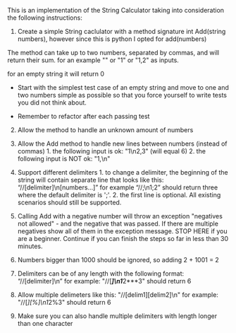 This is an implementation of the String Calculator taking into consideration the following instructions:

1. Create a simple String caclulator with a method signature
int Add(string numbers), however since this is python I opted for add(numbers)

The method can take up to two numbers, separated by commas, and will return their sum.
for an example "" or "1" or "1,2" as inputs.

for an empty string it will return 0

- Start with the simplest test case of an empty string and move to one and two numbers
simple as possible so that you force yourself to write tests you did not think about.

- Remember to refactor after each passing test

2. Allow the method to handle an unknown amount of numbers

3. Allow the Add method to handle new lines between numbers (instead of commas)
        1. the following input is ok:
        "1\n2,3" (will equal 6)
        2. the following input is NOT ok:
        "1,\n"

4. Support different delimiters
        1. to change a delimiter, the beginning of the string will contain separate line that looks like this:
        “//[delimiter]\n[numbers...]” for example “//;\n1;2” should return three where the default delimiter is ';'.
        2. the first line is optional. All existing scenarios should still be supported.

5. Calling Add with a negative number will throw an exception "negatives not allowed" - and the negative that was passed.
  If there are multiple negatives show all of them in the exception message.
  STOP HERE if you are a beginner. Continue if you can finish the steps so far in less than 30 minutes.

6. Numbers bigger than 1000 should be ignored, so adding 2 + 1001 = 2

7. Delimiters can be of any length with the following format:
“//[delimiter]\n” for example: "//[***]\n1***2***3" should return 6


8. Allow multiple delimeters like this:
    "//[delim1][delim2]\n" for example:
    "//[*][%]\n1*2%3" should return 6

9. Make sure you can also handle multiple delimiters with length longer than one character
